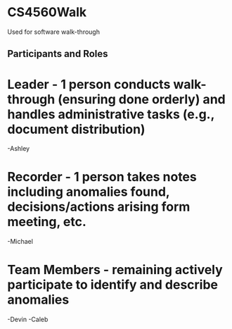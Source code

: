 # CS4560Walk
Used for software walk-through

## Participants and Roles

# Leader - 1 person conducts walk-through (ensuring done orderly) and handles administrative tasks (e.g., document distribution)
-Ashley 

# Recorder - 1 person takes notes including anomalies found, decisions/actions arising form meeting, etc.
-Michael 

# Team Members - remaining actively participate to identify and describe anomalies
-Devin
-Caleb




